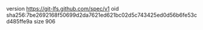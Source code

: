 version https://git-lfs.github.com/spec/v1
oid sha256:7be2692168f50699d2da7621ed621bc02d5c743425ed0d56b6fe53cd485ffe9a
size 906
